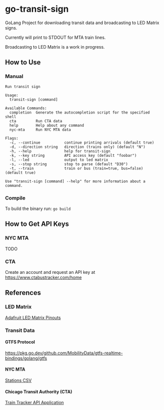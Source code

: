 # go-transit-sign
GoLang Project for downloading transit data and broadcasting to LED Matrix signs.

Currently will print to STDOUT for MTA train lines.

Broadcasting to LED Matrix is a work in progress.

## How to Use

### Manual

```
Run transit sign

Usage:
  transit-sign [command]

Available Commands:
  completion  Generate the autocompletion script for the specified shell
  cta         Run CTA data
  help        Help about any command
  nyc-mta     Run NYC MTA data

Flags:
  -c, --continue           continue printing arrivals (default true)
  -d, --direction string   direction (trains only) (default "N")
  -h, --help               help for transit-sign
  -k, --key string         API access key (default "foobar")
  -l, --led                output to led matrix
  -s, --stop string        stop to parse (default "D30")
  -t, --train              train or bus (train=true, bus=false) (default true)

Use "transit-sign [command] --help" for more information about a command.
```

### Compile

To build the binary run:
`go build`

## How to Get API Keys

### NYC MTA

TODO

### CTA

Create an account and request an API key at https://www.ctabustracker.com/home

## References

### LED Matrix

[Adafruit LED Matrix Pinouts](https://learn.adafruit.com/adafruit-rgb-matrix-bonnet-for-raspberry-pi/pinouts)

### Transit Data

#### GTFS Protocol
https://pkg.go.dev/github.com/MobilityData/gtfs-realtime-bindings/golang/gtfs

#### NYC MTA
[Stations CSV](http://web.mta.info/developers/data/nyct/subway/Stations.csv)

#### Chicago Transit Authority (CTA)
[Train Tracker API Application](https://www.transitchicago.com/developers/traintrackerapply/)
